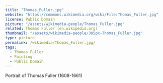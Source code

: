 ```yaml
---
title: "Thomas_Fuller.jpg"
website: "https://commons.wikimedia.org/wiki/File:Thomas_Fuller.jpg"
license: Public Domain
picture: "/assets/wikimedia-people/Thomas_Fuller.jpg"
related: Thomas Fuller (en.wikipedia.org)
thumbnail: "/assets/wikimedia-people/305px-Thomas_Fuller.jpg"
type: picture
permalink: /wikimedia/Thomas_Fuller.jpg/
tags:
  - Thomas Fuller
  - Painting
  - Public Domain
---
```

Portrait of Thomas Fuller (1608-1661)